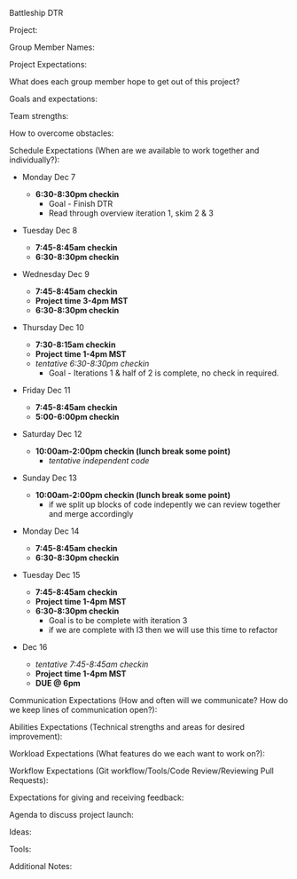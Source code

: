 
Battleship DTR

Project:

Group Member Names:

Project Expectations:

What does each group member hope to get out of this project?

Goals and expectations:

Team strengths:

How to overcome obstacles:

Schedule Expectations (When are we available to work together and individually?):
  * Monday Dec 7
     * __6:30-8:30pm checkin__
        * Goal - Finish DTR
        * Read through overview iteration 1, skim 2 & 3
  
  * Tuesday Dec 8
     * __7:45-8:45am checkin__
     * __6:30-8:30pm checkin__
  
  * Wednesday Dec 9
      * __7:45-8:45am checkin__
      * __Project time 3-4pm MST__
      * __6:30-8:30pm checkin__
  
  * Thursday Dec 10
      * __7:30-8:15am  checkin__
      * __Project time 1-4pm MST__
      * _tentative 6:30-8:30pm checkin_
        * Goal - Iterations 1 & half of 2 is complete, no check in required.
  
  * Friday Dec 11
      * __7:45-8:45am checkin__
      * __5:00-6:00pm checkin__
  
  * Saturday Dec 12
      * __10:00am-2:00pm checkin (lunch break some point)__
        * _tentative independent code_
  
  * Sunday Dec 13
      * __10:00am-2:00pm checkin (lunch break some point)__
        * if we split up blocks of code indepently we can review together and merge accordingly
  
  * Monday Dec 14
      * __7:45-8:45am checkin__
      * __6:30-8:30pm checkin__
  
  * Tuesday Dec 15
      * __7:45-8:45am checkin__
      * __Project time 1-4pm MST__
      * __6:30-8:30pm checkin__
         * Goal is to be complete with iteration 3
         * if we are complete with I3 then we will use this time to refactor
    
  * Dec 16
      * _tentative 7:45-8:45am checkin_
      * __Project time 1-4pm MST__
      * __DUE @ 6pm__

Communication Expectations (How and often will we communicate? How do we keep lines of communication open?):

Abilities Expectations (Technical strengths and areas for desired improvement):

Workload Expectations (What features do we each want to work on?):

Workflow Expectations (Git workflow/Tools/Code Review/Reviewing Pull Requests):

Expectations for giving and receiving feedback:

Agenda to discuss project launch:

Ideas:

Tools:

Additional Notes:
